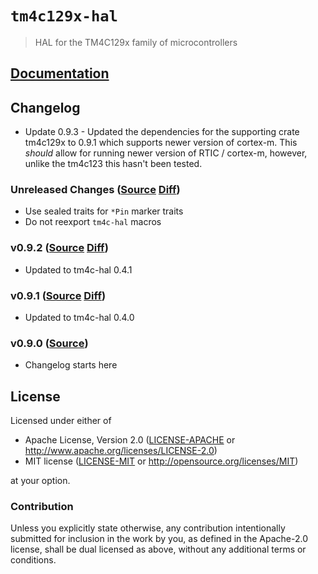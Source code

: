 # `tm4c129x-hal`

> HAL for the TM4C129x family of microcontrollers

[`embedded-hal`]: https://crates.io/crates/embedded-hal

## [Documentation](https://docs.rs/tm4c129x-hal)

## Changelog

* Update 0.9.3 - Updated the dependencies for the supporting crate tm4c129x to 
0.9.1 which supports newer version of cortex-m. This _should_ allow for running
newer version of RTIC / cortex-m, however, unlike the tm4c123 this hasn't been 
tested.

### Unreleased Changes ([Source](https://github.com/rust-embedded-community/tm4c-hal/tree/master/tm4c129x-hal) [Diff](https://github.com/rust-embedded-community/tm4c-hal/compare/tm4c129x-hal-0.9.2...master))

* Use sealed traits for `*Pin` marker traits
* Do not reexport `tm4c-hal` macros

### v0.9.2 ([Source](https://github.com/rust-embedded-community/tm4c-hal/tree/tm4c129x-hal-0.9.2/tm4c129x-hal) [Diff](https://github.com/rust-embedded-community/tm4c-hal/compare/tm4c129x-hal-0.9.2...tm4c129x-hal-0.9.1))

* Updated to tm4c-hal 0.4.1

### v0.9.1 ([Source](https://github.com/rust-embedded-community/tm4c-hal/tree/tm4c129x-hal-0.9.1/tm4c129x-hal) [Diff](https://github.com/rust-embedded-community/tm4c-hal/compare/tm4c129x-hal-0.9.1...tm4c129x-hal-0.9.0))

* Updated to tm4c-hal 0.4.0

### v0.9.0 ([Source](https://github.com/rust-embedded-community/tm4c-hal/tree/tm4c129x-hal-0.9.0/tm4c129x-hal))

* Changelog starts here

## License

Licensed under either of

- Apache License, Version 2.0 ([LICENSE-APACHE](../LICENSE-APACHE) or
  http://www.apache.org/licenses/LICENSE-2.0)
- MIT license ([LICENSE-MIT](../LICENSE-MIT) or http://opensource.org/licenses/MIT)

at your option.

### Contribution

Unless you explicitly state otherwise, any contribution intentionally submitted
for inclusion in the work by you, as defined in the Apache-2.0 license, shall be
dual licensed as above, without any additional terms or conditions.
